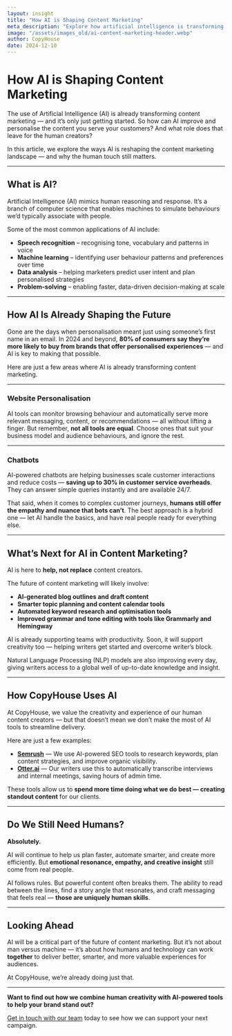```yaml
---
layout: insight
title: "How AI is Shaping Content Marketing"
meta_description: "Explore how artificial intelligence is transforming the future of content marketing, from personalisation to productivity tools, and why human creativity still matters."
image: "/assets/images_old/ai-content-marketing-header.webp"
author: CopyHouse
date: 2024-12-10
---
```


# How AI is Shaping Content Marketing

The use of Artificial Intelligence (AI) is already transforming content marketing — and it’s only just getting started. So how can AI improve and personalise the content you serve your customers? And what role does that leave for the human creators?

In this article, we explore the ways AI is reshaping the content marketing landscape — and why the human touch still matters.

---

## What is AI?

Artificial Intelligence (AI) mimics human reasoning and response. It’s a branch of computer science that enables machines to simulate behaviours we’d typically associate with people.

Some of the most common applications of AI include:

- **Speech recognition** – recognising tone, vocabulary and patterns in voice
- **Machine learning** – identifying user behaviour patterns and preferences over time
- **Data analysis** – helping marketers predict user intent and plan personalised strategies
- **Problem-solving** – enabling faster, data-driven decision-making at scale

---

## How AI Is Already Shaping the Future

Gone are the days when personalisation meant just using someone’s first name in an email. In 2024 and beyond, **80% of consumers say they’re more likely to buy from brands that offer personalised experiences** — and AI is key to making that possible.

Here are just a few areas where AI is already transforming content marketing.

---

### Website Personalisation

AI tools can monitor browsing behaviour and automatically serve more relevant messaging, content, or recommendations — all without lifting a finger. But remember, **not all tools are equal**. Choose ones that suit your business model and audience behaviours, and ignore the rest.

---

### Chatbots

AI-powered chatbots are helping businesses scale customer interactions and reduce costs — **saving up to 30% in customer service overheads**. They can answer simple queries instantly and are available 24/7.

That said, when it comes to complex customer journeys, **humans still offer the empathy and nuance that bots can’t**. The best approach is a hybrid one — let AI handle the basics, and have real people ready for everything else.

---

## What’s Next for AI in Content Marketing?

AI is here to **help, not replace** content creators.

The future of content marketing will likely involve:

- **AI-generated blog outlines and draft content**
- **Smarter topic planning and content calendar tools**
- **Automated keyword research and optimisation tools**
- **Improved grammar and tone editing with tools like Grammarly and Hemingway**

AI is already supporting teams with productivity. Soon, it will support creativity too — helping writers get started and overcome writer’s block.

Natural Language Processing (NLP) models are also improving every day, giving writers access to a global well of up-to-date knowledge and insight.

---

## How CopyHouse Uses AI

At CopyHouse, we value the creativity and experience of our human content creators — but that doesn’t mean we don’t make the most of AI tools to streamline delivery.

Here are just a few examples:

- **[Semrush](https://www.semrush.com)** — We use AI-powered SEO tools to research keywords, plan content strategies, and improve organic visibility.
- **[Otter.ai](https://otter.ai)** — Our writers use this to automatically transcribe interviews and internal meetings, saving hours of admin time.

These tools allow us to **spend more time doing what we do best — creating standout content** for our clients.

---

## Do We Still Need Humans?

**Absolutely.**

AI will continue to help us plan faster, automate smarter, and create more efficiently. But **emotional resonance, empathy, and creative insight** still come from real people.

AI follows rules. But powerful content often breaks them. The ability to read between the lines, find a story angle that resonates, and craft messaging that feels real — **those are uniquely human skills**.

---

## Looking Ahead

AI will be a critical part of the future of content marketing. But it’s not about man versus machine — it’s about how humans and technology can work **together** to deliver better, smarter, and more valuable experiences for audiences.

At CopyHouse, we’re already doing just that.

---

**Want to find out how we combine human creativity with AI-powered tools to help your brand stand out?**

[Get in touch with our team](https://www.copyhouse.io/contact) today to see how we can support your next campaign.
